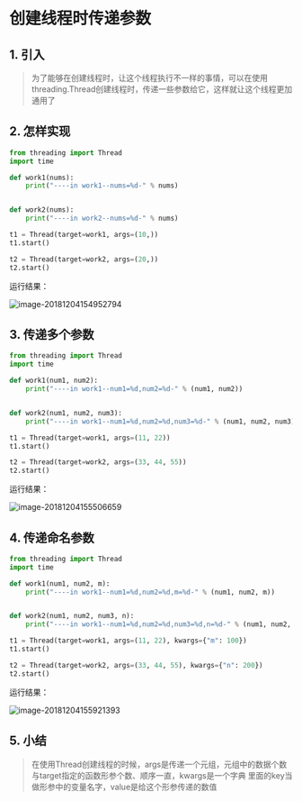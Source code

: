 # 创建线程时传递参数

## 1. 引入

> 为了能够在创建线程时，让这个线程执行不一样的事情，可以在使用threading.Thread创建线程时，传递一些参数给它，这样就让这个线程更加通用了

## 2. 怎样实现

```python
from threading import Thread
import time

def work1(nums):
    print("----in work1--nums=%d-" % nums)


def work2(nums):
    print("----in work2--nums=%d-" % nums)

t1 = Thread(target=work1, args=(10,))
t1.start()

t2 = Thread(target=work2, args=(20,))
t2.start()
```

运行结果：

![image-20181204154952794](https://cdn.itprojects.cn/iotimg/17whi.png)

## 3. 传递多个参数

```python
from threading import Thread
import time

def work1(num1, num2):
    print("----in work1--num1=%d,num2=%d-" % (num1, num2))


def work2(num1, num2, num3):
    print("----in work1--num1=%d,num2=%d,num3=%d-" % (num1, num2, num3))

t1 = Thread(target=work1, args=(11, 22))
t1.start()

t2 = Thread(target=work2, args=(33, 44, 55))
t2.start()
```

运行结果：

![image-20181204155506659](https://cdn.itprojects.cn/iotimg/7tv1g.png)



## 4. 传递命名参数

```python
from threading import Thread
import time

def work1(num1, num2, m):
    print("----in work1--num1=%d,num2=%d,m=%d-" % (num1, num2, m))


def work2(num1, num2, num3, n):
    print("----in work1--num1=%d,num2=%d,num3=%d,n=%d-" % (num1, num2, num3, n))

t1 = Thread(target=work1, args=(11, 22), kwargs={"m": 100})
t1.start()

t2 = Thread(target=work2, args=(33, 44, 55), kwargs={"n": 200})
t2.start()
```

运行结果：

![image-20181204155921393](https://cdn.itprojects.cn/iotimg/8jl71.png)



## 5. 小结

> 在使用Thread创建线程的时候，args是传递一个元组，元组中的数据个数与target指定的函数形参个数、顺序一直，kwargs是一个字典 里面的key当做形参中的变量名字，value是给这个形参传递的数值

